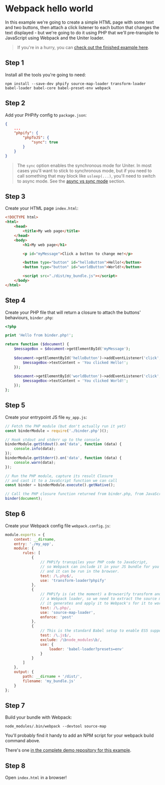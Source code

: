 Webpack hello world
===================

In this example we're going to create a simple HTML page with some text and two buttons,
then attach a click listener to each button that changes the text displayed -
but we're going to do it using PHP that we'll pre-transpile to JavaScript using Webpack and the Uniter loader.

> If you're in a hurry, you can [check out the finished example here](https://github.io/uniter/webpack-hello-world).

Step 1
------
Install all the tools you're going to need:

```shell
npm install --save-dev phpify source-map-loader transform-loader babel-loader babel-core babel-preset-env webpack
```

Step 2
------
Add your PHPify config to `package.json`:

```json
{
    ...
    "phpify": {
        "phpToJS": {
            "sync": true
        }
    }
}
```

> The `sync` option enables the synchronous mode for Uniter. In most cases you'll want to stick to synchronous mode,
> but if you need to call something that may block like `usleep(...)`, you'll need to switch to async mode.
> See the [async vs sync mode]() section.

Step 3
------
Create your HTML page `index.html`:

```html
<!DOCTYPE html>
<html>
    <head>
        <title>My web page</title>
    </head>
    <body>
        <h1>My web page</h1>

        <p id="myMessage">Click a button to change me!</p>

        <button type="button" id="helloButton">Hello!</button>
        <button type="button" id="worldButton">World!</button>

        <script src="./dist/my_bundle.js"></script>
    </body>
</html>
```

Step 4
------
Create your PHP file that will return a closure to attach the buttons' behaviours, `binder.php`:

```php
<?php

print 'Hello from binder.php!';

return function ($document) {
    $messageBox = $document->getElementById('myMessage');
    
    $document->getElementById('helloButton')->addEventListener('click', function () use ($messageBox) {
        $messageBox->textContent = 'You clicked Hello!';
    });
    
    $document->getElementById('worldButton')->addEventListener('click', function () use ($messageBox) {
        $messageBox->textContent = 'You clicked World!';
    });
};
```

Step 5
------
Create your entrypoint JS file `my_app.js`:

```javascript
// Fetch the PHP module (but don't actually run it yet)
const binderModule = require('./binder.php')();

// Hook stdout and stderr up to the console
binderModule.getStdout().on('data', function (data) {
    console.info(data);
});
binderModule.getStderr().on('data', function (data) {
    console.warn(data);
});

// Run the PHP module, capture its result Closure
// and cast it to a JavaScript function we can call
const binder = binderModule.execute().getNative();

// Call the PHP closure function returned from binder.php, from JavaScript!
binder(document);
```

Step 6
------
Create your Webpack config file `webpack.config.js`:

```javascript
module.exports = {
    context: __dirname,
    entry: './my_app',
    module: {
        rules: [
            {
                // PHPify transpiles your PHP code to JavaScript,
                // so Webpack can include it in your JS bundle for you
                // and it can be run in the browser.
                test: /\.php$/,
                use: 'transform-loader?phpify'
            },
            {
                // PHPify is (at the moment) a Browserify transform and not
                // a Webpack loader, so we need to extract the source map
                // it generates and apply it to Webpack's for it to work properly.
                test: /\.php/,
                use: 'source-map-loader',
                enforce: 'post'
            },
            {
                // This is the standard Babel setup to enable ES5 support
                test: /\.js$/,
                exclude: /\bnode_modules\b/,
                use: {
                    loader: 'babel-loader?presets=env'
                }
            }
        ]
    },
    output: {
        path: __dirname + '/dist/',
        filename: 'my_bundle.js'
    }
};
```

Step 7
------

Build your bundle with Webpack:

```shell
node_modules/.bin/webpack --devtool source-map
```

You'll probably find it handy to add an NPM script for your webpack build command above.

There's one [in the complete demo repository for this example](https://github.com/uniter/webpack-hello-world/blob/master/package.json).

Step 8
------

Open `index.html` in a browser!
